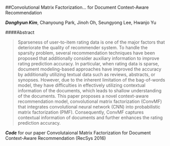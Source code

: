 ##Convolutional Matrix Factorization...
for Document Context-Aware Recommendation

_**Donghyun Kim**_, Chanyoung Park, Jinoh Oh, Seungyong Lee, Hwanjo Yu

####Abstract
> Sparseness of user-to-item rating data is one of the major factors that deteriorate the quality of recommender system. To handle the sparsity problem, several recommendation techniques have been proposed that additionally consider auxiliary information to improve rating prediction accuracy. In particular, when rating data is sparse, document modeling-based approaches have improved the accuracy by additionally utilizing textual data such as reviews, abstracts, or synopses. However, due to the inherent limitation of the bag-of-words model, they have difficulties in effectively utilizing contextual information of the documents, which leads to shallow understanding of the documents. This paper proposes a novel context-aware recommendation model, convolutional matrix factorization (ConvMF) that integrates convolutional neural network (CNN) into probabilistic matrix factorization (PMF). Consequently, ConvMF captures contextual information of documents and further enhances the rating prediction accuracy.

_**Code**_ for our paper Convolutaional Matrix Factorization for Document Context-Aware Recommendation (RecSys 2016)



